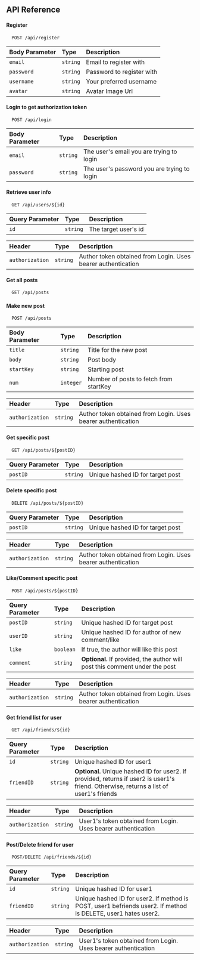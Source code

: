 
## API Reference

#### Register

```
  POST /api/register
```

| Body Parameter | Type     | Description                |
| :-------- | :------- | :------------------------- |
| `email` | `string` |  Email to register with |
| `password` | `string` |  Password to register with|
| `username` | `string` |  Your preferred username |
| `avatar` | `string` |  Avatar Image Url |

#### Login to get authorization token

```
  POST /api/login
```

| Body Parameter | Type     | Description                |
| :-------- | :------- | :------------------------- |
| `email` | `string` |  The user's email you are trying to login |
| `password` | `string` |  The user's password you are trying to login |

#### Retrieve user info
```
  GET /api/users/${id}
```

| Query Parameter | Type     | Description                |
| :-------- | :------- | :------------------------- |
| `id` | `string` |  The target user's id |

| Header | Type | Description
| :-------- | :------- | :------------------------- |
| `authorization` | `string` | Author token obtained from Login.  Uses bearer authentication |

#### Get all posts

```
  GET /api/posts
```

#### Make new post
```
  POST /api/posts
```
| Body Parameter | Type     | Description                |
| :-------- | :------- | :------------------------- |
| `title` | `string` |  Title for the new post |
| `body` | `string` |  Post body |
| `startKey` | `string` | Starting post |
| `num` | `integer` | Number of posts to fetch from startKey |

| Header | Type | Description
| :-------- | :------- | :------------------------- |
| `authorization` | `string` | Author token obtained from Login. Uses bearer authentication |

#### Get specific post
```
  GET /api/posts/${postID}
```
| Query Parameter | Type     | Description                |
| :-------- | :------- | :------------------------- |
| `postID` | `string` |  Unique hashed ID for target post |

#### Delete specific post
```
  DELETE /api/posts/${postID}
```
| Query Parameter | Type     | Description                |
| :-------- | :------- | :------------------------- |
| `postID` | `string` |  Unique hashed ID for target post |

| Header | Type | Description
| :-------- | :------- | :------------------------- |
| `authorization` | `string` | Author token obtained from Login. Uses bearer authentication |

#### Like/Comment specific post
```
  POST /api/posts/${postID}
```
| Query Parameter | Type     | Description                |
| :-------- | :------- | :------------------------- |
| `postID` | `string` |  Unique hashed ID for target post |
| `userID` | `string` |  Unique hashed ID for author of new comment/like |
| `like` | `boolean` | If true, the author will like this post  |
| `comment` | `string` | __Optional.__ If provided, the author will post this comment under the post |

| Header | Type | Description
| :-------- | :------- | :------------------------- |
| `authorization` | `string` | Author token obtained from Login. Uses bearer authentication |

#### Get friend list for user
```
  GET /api/friends/${id}
```
| Query Parameter | Type     | Description                |
| :-------- | :------- | :------------------------- |
| `id` | `string` |  Unique hashed ID for user1 |
| `friendID` | `string` |  __Optional.__ Unique hashed ID for user2. If provided, returns if user2 is user1's friend. Otherwise, returns a list of user1's friends |

| Header | Type | Description
| :-------- | :------- | :------------------------- |
| `authorization` | `string` | User1's token obtained from Login. Uses bearer authentication

#### Post/Delete friend for user
```
  POST/DELETE /api/friends/${id}
```
| Query Parameter | Type     | Description                |
| :-------- | :------- | :------------------------- |
| `id` | `string` |  Unique hashed ID for user1 |
| `friendID` | `string` |  Unique hashed ID for user2. If method is POST, user1 befriends user2. If method is DELETE, user1 hates user2. |

| Header | Type | Description
| :-------- | :------- | :------------------------- |
| `authorization` | `string` | User1's token obtained from Login. Uses bearer authentication |